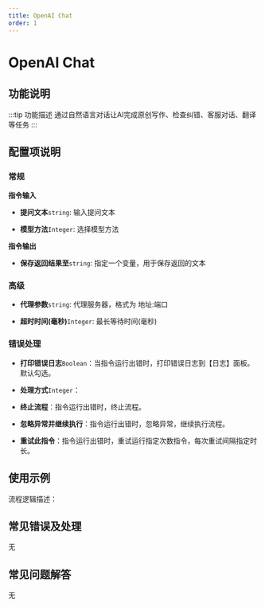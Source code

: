 ```yaml
---
title: OpenAI Chat
order: 1
---
```


# OpenAI Chat

## 功能说明

:::tip 功能描述
通过自然语言对话让AI完成原创写作、检查纠错、客服对话、翻译等任务
:::

## 配置项说明

### 常规

**指令输入**

- **提问文本**`string`: 输入提问文本

- **模型方法**`Integer`: 选择模型方法


**指令输出**

- **保存返回结果至**`string`: 指定一个变量，用于保存返回的文本

### 高级

- **代理参数**`string`: 代理服务器，格式为 地址:端口

- **超时时间(毫秒)**`Integer`: 最长等待时间(毫秒)

### 错误处理

- **打印错误日志**`Boolean`：当指令运行出错时，打印错误日志到【日志】面板。默认勾选。

- **处理方式**`Integer`：

 - **终止流程**：指令运行出错时，终止流程。

 - **忽略异常并继续执行**：指令运行出错时，忽略异常，继续执行流程。

 - **重试此指令**：指令运行出错时，重试运行指定次数指令，每次重试间隔指定时长。

## 使用示例

流程逻辑描述：

## 常见错误及处理

无

## 常见问题解答

无

